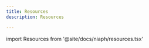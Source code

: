 ```yaml
---
title: Resources
description: Resources

---
```


import Resources from '@site/docs/niaph/resources.tsx'

<Resources />
